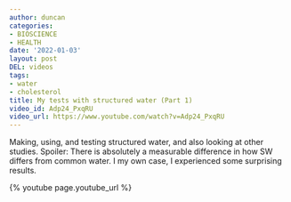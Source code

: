 ```yaml
---
author: duncan
categories:
- BIOSCIENCE
- HEALTH
date: '2022-01-03'
layout: post
DEL: videos
tags:
- water
- cholesterol
title: My tests with structured water (Part 1)
video_id: Adp24_PxqRU
video_url: https://www.youtube.com/watch?v=Adp24_PxqRU
---
```


Making, using, and testing structured water, and also looking at other studies.  Spoiler: There is absolutely a measurable difference in how SW differs from common water. I my own case, I experienced some surprising results.

<!--more-->

{% youtube page.youtube_url %}
